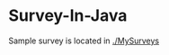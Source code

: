 # Survey-In-Java #

Sample survey is located in [./MySurveys](https://github.com/christineonita/survey-in-java/tree/master/MySurveys)